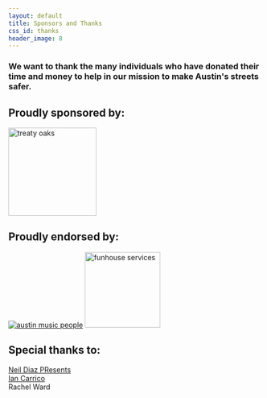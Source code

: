 ```yaml
---
layout: default
title: Sponsors and Thanks
css_id: thanks
header_image: 8
---
```


### We want to thank the many individuals who have donated their time and money to help in our mission to make Austin's streets safer.


## Proudly sponsored by:

<a href="http://www.treatyoakdistilling.com/" target="_blank"><img alt="treaty oaks" src="http://www.winefoodfoundation.org/wp-content/uploads/2012/12/treaty-oak-distilling-co-logo_black-on-white_lg.jpg" width="175"></a>


## Proudly endorsed by:

<a href="http://austinmusicpeople.org" target="_blank"><img alt="austin music people" src="http://austinmusicpeople.org/wp-content/uploads/amp.png"></a>
<a href="http://wearethepartypeople.com/" target="_blank"><img alt="funhouse services" src="http://wearethepartypeople.com/wp-content/uploads/2013/10/funhouselogored.png" width="150"></a>


## Special thanks to:

<a href="http://www.neildiaz.com/site/" target="_blank">Neil Diaz PResents</a>   
<a href="https://twitter.com/iamcarrico" target="_blank">Ian Carrico</a>   
Rachel Ward 
